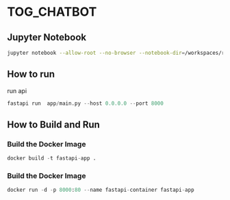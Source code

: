 # TOG_CHATBOT

## Jupyter Notebook
```bash
jupyter notebook --allow-root --no-browser --notebook-dir=/workspaces/rag-marine-dept --port=9090 --ip=0.0.0.0
```



## How to run 

run api 

```python 
fastapi run  app/main.py --host 0.0.0.0 --port 8000
```

## How to Build and Run

### Build the Docker Image
```python
docker build -t fastapi-app .
```
### Build the Docker Image
```python
docker run -d -p 8000:80 --name fastapi-container fastapi-app
```